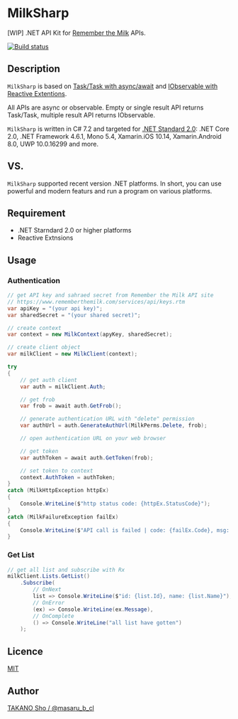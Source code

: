 # MilkSharp
[WIP] .NET API Kit for [Remember the Milk](https://www.rememberthemilk.com) APIs.

[![Build status](https://ci.appveyor.com/api/projects/status/n7gmd6qpfyu6lniv/branch/master?svg=true)](https://ci.appveyor.com/project/masaru-b-cl/milksharp/branch/master)

## Description

`MilkSharp` is based on [Task/Task<T> with async/await](https://docs.microsoft.com/dotnet/csharp/programming-guide/concepts/async/index) and [IObservable<T> with Reactive Extentions](https://github.com/Reactive-Extensions/Rx.NET).

All APIs are async or observable. Empty or single result API returns Task/Task<T>, multiple result API returns IObservable<T>.

`MilkSharp` is written in C# 7.2 and targeted for [.NET Standard 2.0](https://docs.microsoft.com/dotnet/standard/net-standard): .NET Core 2.0, .NET Framework 4.6.1, Mono 5.4, Xamarin.iOS 10.14, Xamarin.Android 8.0, UWP 10.0.16299 and more.

## VS. 

`MilkSharp` supported recent version .NET platforms. In short, you can use powerful and modern featurs and run a program on various platforms.

## Requirement

- .NET Starndard 2.0 or higher platforms
- Reactive Extnsions

## Usage

### Authentication

```csharp
// get API key and sahraed secret from Remember the Milk API site
// https://www.rememberthemilk.com/services/api/keys.rtm
var apiKey = "(your api key)";
var sharedSecret = "(your shared secret)";

// create context
var context = new MilkContext(apyKey, sharedSecret);

// create client object
var milkClient = new MilkClient(context);

try
{
    // get auth client
    var auth = milkClient.Auth;

    // get frob
    var frob = await auth.GetFrob();

    // generate authentication URL with "delete" permission
    var authUrl = auth.GenerateAuthUrl(MilkPerms.Delete, frob);

    // open authentication URL on your web browser

    // get token
    var authToken = await auth.GetToken(frob);

    // set token to context
    context.AuthToken = authToken;
}
catch (MilkHttpException httpEx)
{
    Console.WriteLine($"http status code: {httpEx.StatusCode}");
}
catch (MilkFailureException failEx)
{
    Console.WriteLine($"API call is failed | code: {failEx.Code}, msg: {failEx.Msg}");
}
```

### Get List

```csharp
// get all list and subscribe with Rx
milkClient.Lists.GetList()
    .Subscribe(
        // OnNext
        list => Console.WriteLine($"id: {list.Id}, name: {list.Name}"),
        // OnError
        (ex) => Console.WriteLine(ex.Message),
        // OnComplete
        () => Console.WriteLine("all list have gotten")
    );
```

## Licence

[MIT](./LICENSE)

## Author

[TAKANO Sho / @masaru\_b\_cl](https://github.com/masaru-b-cl)
